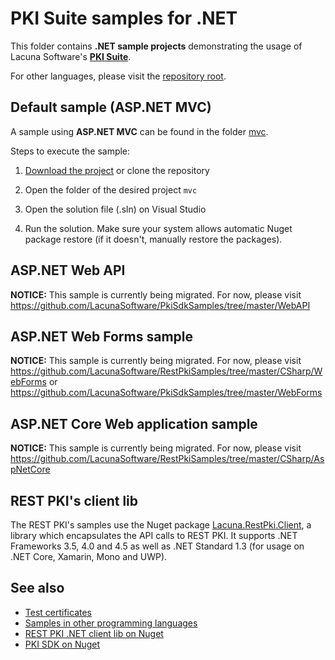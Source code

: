 # PKI Suite samples for .NET

This folder contains **.NET sample projects** demonstrating the usage of Lacuna Software's
**[PKI Suite](https://www.lacunasoftware.com/pki-suite)**.

For other languages, please visit the [repository root](https://github.com/LacunaSoftware/PkiSuiteSamples).

Default sample (ASP.NET MVC)
----------------------------

A sample using **ASP.NET MVC** can be found in the folder [mvc](mvc/).

Steps to execute the sample:

1. [Download the project](https://github.com/LacunaSoftware/PkiSuiteSamples/archive/master.zip)
   or clone the repository

1. Open the folder of the desired project `mvc`

1. Open the solution file (.sln) on Visual Studio
   
1. Run the solution. Make sure your system allows automatic Nuget package restore (if it doesn't,
   manually restore the packages).

ASP.NET Web API
---------------

**NOTICE:** This sample is currently being migrated. For now, please visit
https://github.com/LacunaSoftware/PkiSdkSamples/tree/master/WebAPI

ASP.NET Web Forms sample
------------------------

**NOTICE:** This sample is currently being migrated. For now, please visit
https://github.com/LacunaSoftware/RestPkiSamples/tree/master/CSharp/WebForms or
https://github.com/LacunaSoftware/PkiSdkSamples/tree/master/WebForms

ASP.NET Core Web application sample
-----------------------------------

**NOTICE:** This sample is currently being migrated. For now, please visit
https://github.com/LacunaSoftware/RestPkiSamples/tree/master/CSharp/AspNetCore

REST PKI's client lib
---------------------

The REST PKI's samples use the Nuget package [Lacuna.RestPki.Client](https://www.nuget.org/packages/Lacuna.RestPki.Client/),
a library which encapsulates the API calls to REST PKI. It supports .NET Frameworks 3.5, 4.0 and 4.5 as well as
.NET Standard 1.3 (for usage on .NET Core, Xamarin, Mono and UWP).

See also
--------

* [Test certificates](https://docs.lacunasoftware.com/articles/pki-guide/test-certs)
* [Samples in other programming languages](https://github.com/LacunaSoftware/PkiSuiteSamples)
* [REST PKI .NET client lib on Nuget](https://www.nuget.org/packages/Lacuna.RestPki.Client)
* [PKI SDK on Nuget](https://www.nuget.org/packages/Lacuna.Pki/)
